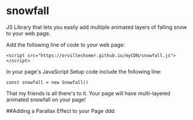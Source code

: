 # snowfall
JS Library that lets you easily add multiple animated layers of falling snow to your web page.

Add the following line of code to your web page:
```
<script src="https://orvillechomer.github.io/myCDN/snowfall.js"></script>
```

In your page's JavaScript Setup code include the following line:
```
const snowfall = new Snowfall()
```

That my friends is all there's to it. Your page will have multi-layered animated snowfall on your page!

##Adding a Parallax Effect to your Page
ddd
